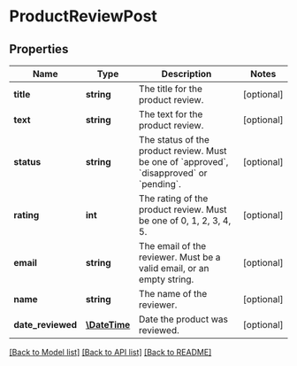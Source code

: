 # ProductReviewPost

## Properties
Name | Type | Description | Notes
------------ | ------------- | ------------- | -------------
**title** | **string** | The title for the product review. | [optional] 
**text** | **string** | The text for the product review. | [optional] 
**status** | **string** | The status of the product review. Must be one of &#x60;approved&#x60;, &#x60;disapproved&#x60; or &#x60;pending&#x60;. | [optional] 
**rating** | **int** | The rating of the product review. Must be one of 0, 1, 2, 3, 4, 5. | [optional] 
**email** | **string** | The email of the reviewer. Must be a valid email, or an empty string. | [optional] 
**name** | **string** | The name of the reviewer. | [optional] 
**date_reviewed** | [**\DateTime**](\DateTime.md) | Date the product was reviewed. | [optional] 

[[Back to Model list]](../README.md#documentation-for-models) [[Back to API list]](../README.md#documentation-for-api-endpoints) [[Back to README]](../README.md)


